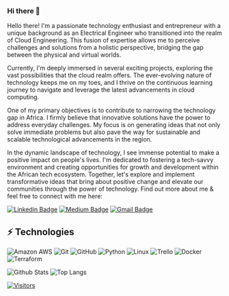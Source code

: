 ### Hi there 👋

<!-- Introduce yourself and give a brief introduction about yourself here.  Also include what tech you're interested in and what you are currently learning -->

Hello there! I'm a passionate technology enthusiast and entrepreneur with a unique background as an Electrical Engineer who transitioned into the realm of Cloud Engineering. This fusion of expertise allows me to perceive challenges and solutions from a holistic perspective, bridging the gap between the physical and virtual worlds.

Currently, I'm deeply immersed in several exciting projects, exploring the vast possibilities that the cloud realm offers. The ever-evolving nature of technology keeps me on my toes, and I thrive on the continuous learning journey to navigate and leverage the latest advancements in cloud computing.

One of my primary objectives is to contribute to narrowing the technology gap in Africa. I firmly believe that innovative solutions have the power to address everyday challenges. My focus is on generating ideas that not only solve immediate problems but also pave the way for sustainable and scalable technological advancements in the region.

In the dynamic landscape of technology, I see immense potential to make a positive impact on people's lives. I'm dedicated to fostering a tech-savvy environment and creating opportunities for growth and development within the African tech ecosystem. Together, let's explore and implement transformative ideas that bring about positive change and elevate our communities through the power of technology.
Find out more about me & feel free to connect with me here:

<!-- Replace the fields below with the information requested. Remember to remove the encapsulating <> characters. For spaces in names, use %20 (e.g. Broadus%20Palmer) -->

[![Linkedin Badge](https://img.shields.io/badge/-Kanda%20Mateta-blue?style=flat-square&logo=Linkedin&logoColor=white&link=https://www.linkedin.com/in/levelupwithbroadus/)](https://www.linkedin.com/in/kanda-mateta/)
[![Medium Badge](https://img.shields.io/badge/Kanda%20Mateta-12100E?style=flat-square&logo=medium&logoColor=white&link=https://https://medium.com/@kanda-mateta)](https://https://medium.com/@kanda-mateta)
[![Gmail Badge](https://img.shields.io/badge/-matetah@gmail.com-c14438?style=flat-square&logo=Gmail&logoColor=white&link=mailto:matetah@gmail.com)](mailto:matetah@gmail.com)

## ⚡ Technologies

<!-- Check out the Badges folder for more badges -->

![Amazon AWS](https://img.shields.io/badge/Amazon%20AWS-232F3E?style=flat-square&logo=amazon-aws)
![Git](https://img.shields.io/badge/-Git-black?style=flat-square&logo=git)
![GitHub](https://img.shields.io/badge/-GitHub-181717?style=flat-square&logo=github)
![Python](https://img.shields.io/badge/-Python-black?style=flat-square&logo=Python)
![Linux](https://img.shields.io/badge/Linux-FCC624?style=flat-square&logo=linux&logoColor=black)
![Trello](https://img.shields.io/badge/Trello-%23026AA7.svg?style=flat-square&logo=Trello&logoColor=white)
![Docker](https://img.shields.io/badge/docker-%230db7ed.svg?style=for-the-badge&logo=docker&logoColor=white)
![Terraform](https://img.shields.io/badge/terraform-%235835CC.svg?style=for-the-badge&logo=terraform&logoColor=white)

<!-- Replace the fields below with the information requested. Remember to remove the encapsulating <> characters. -->

![Github Stats](https://github-readme-stats.vercel.app/api?username=LevelUpInTech&count_private=true&show_icons=true&include_all_commits=true)
![Top Langs](https://github-readme-stats.vercel.app/api/top-langs/?username=LevelUpInTech&hide=TeX&layout=compact)


[![Visitors](https://api.visitorbadge.io/api/visitors?path=LevelUpInTech%2FLevelUpInTech&label=VISITORS&countColor=%23263759)](https://visitorbadge.io/status?path=LevelUpInTech%2FLevelUpInTech)
